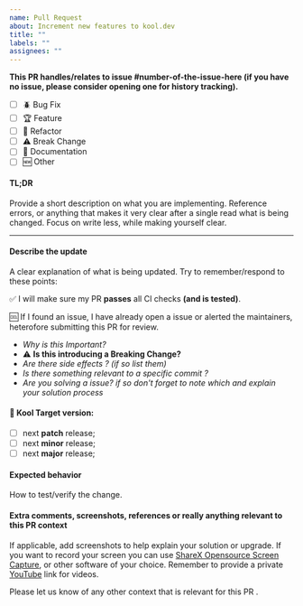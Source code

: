 ```yaml
---
name: Pull Request
about: Increment new features to kool.dev
title: ""
labels: ""
assignees: ""
---
```


**This PR handles/relates to issue #number-of-the-issue-here (if you have no issue, please consider opening one for history tracking).**

-   [ ] :beetle: Bug Fix
-   [ ] :trophy: Feature
-   [ ] :pencil: Refactor
-   [ ] :warning: Break Change
-   [ ] :open_book: Documentation
-   [ ] :new: Other

#### TL;DR

Provide a short description on what you are implementing. Reference errors, or anything that makes it very clear after a single read what is being changed. Focus on write less, while making yourself clear.

---

#### Describe the update

A clear explanation of what is being updated. Try to remember/respond to these points:

:white_check_mark: I will make sure my PR **passes** all CI checks **(and is tested)**.

:cool: If I found an issue, I have already open a issue or alerted the maintainers, heterofore submitting this PR for review.

-   _Why is this Important?_
-   :warning: **Is this introducing a Breaking Change?**
-   _Are there side effects ? (if so list them)_
-   _Is there something relevant to a specific commit ?_
-   _Are you solving a issue? if so don't forget to note which and explain your solution process_

#### :dart: Kool Target version:

-   [ ] next **patch** release;
-   [ ] next **minor** release;
-   [ ] next **major** release;

#### Expected behavior

How to test/verify the change.

#### Extra comments, screenshots, references or really anything relevant to this PR context

If applicable, add screenshots to help explain your solution or upgrade. If you want to record your screen you can use [ShareX Opensource Screen Capture](https://getsharex.com), or other software of your choice. Remember to provide a private [YouTube](https://youtube.com) link for videos.

Please let us know of any other context that is relevant for this PR .
